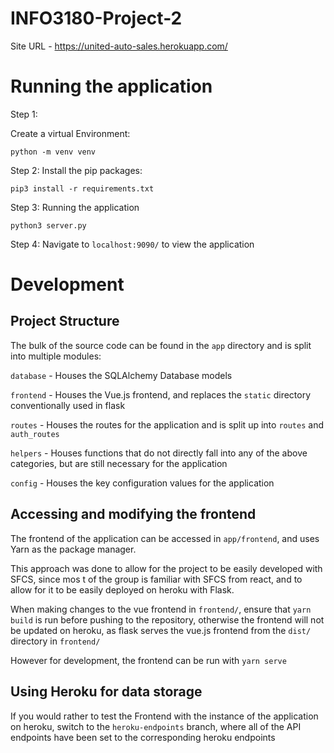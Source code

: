 # INFO3180-Project-2

Site URL - https://united-auto-sales.herokuapp.com/

# Running the application

Step 1:

Create a virtual Environment:

```
python -m venv venv
```

Step 2:
Install the pip packages:

```
pip3 install -r requirements.txt
```

Step 3:
Running the application

```
python3 server.py
```

Step 4:
Navigate to `localhost:9090/` to view the application

# Development

## Project Structure

The bulk of the source code can be found in the `app` directory and is split into multiple modules:

`database` - Houses the SQLAlchemy Database models

`frontend` - Houses the Vue.js frontend, and replaces the `static` directory conventionally used in flask

`routes` - Houses the routes for the application and is split up into `routes` and `auth_routes`

`helpers` - Houses functions that do not directly fall into any of the above categories, but are still necessary for the application

`config` - Houses the key configuration values for the application

## Accessing and modifying the frontend

The frontend of the application can be accessed in `app/frontend`, and uses Yarn as the package manager.

This approach was done to allow for the project to be easily developed with SFCS, since mos t of the group is familiar with SFCS from react, and to allow for it to be easily deployed on heroku with Flask.

When making changes to the vue frontend in `frontend/`, ensure that `yarn build` is run before pushing to the repository, otherwise the frontend will not be updated on heroku, as flask serves the vue.js frontend from the `dist/` directory in `frontend/`

However for development, the frontend can be run with `yarn serve`

## Using Heroku for data storage

If you would rather to test the Frontend with the instance of the application on heroku, switch to the `heroku-endpoints` branch, where all of the API endpoints have been set to the corresponding heroku endpoints
